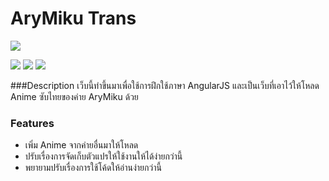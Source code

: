 # AryMiku Trans

![](https://upload.wikimedia.org/wikipedia/commons/thumb/c/cf/Angular_full_color_logo.svg/240px-Angular_full_color_logo.svg.png)

![](https://img.shields.io/badge/Version-1.2-green) ![](https://img.shields.io/badge/Angular-1.0-red) ![](https://img.shields.io/badge/Release-1.2-yellowgreen)

###Description
 เว็บนี้ทำขึ้นมาเพื่อใช้การฝึกใช้ภาษา AngularJS และเป็นเว็บที่เอาไว้ให้โหลด Anime ซับไทยของค่าย AryMiku ด้วย

### Features

- เพิ่ม Anime จากค่ายอื่นมาให้โหลด
- ปรับเรื่องการจัดเก็บตัวแปรให้ใช้งานให้ได้ง่ายกว่านี้
- พยายามปรับเรื่องการใช้โค้ดให้อ่านง่ายกว่านี้
